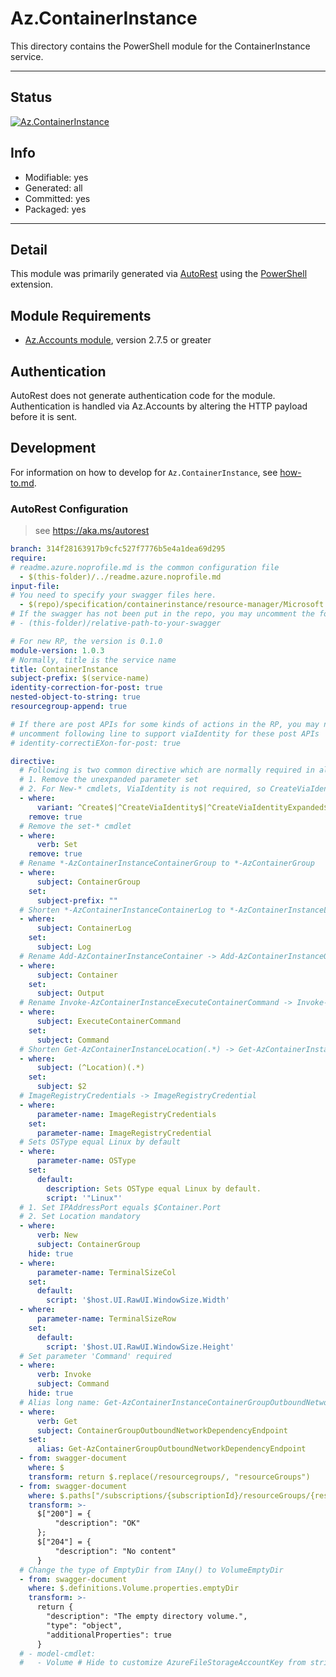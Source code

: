 <!-- region Generated -->
# Az.ContainerInstance
This directory contains the PowerShell module for the ContainerInstance service.

---
## Status
[![Az.ContainerInstance](https://img.shields.io/powershellgallery/v/Az.ContainerInstance.svg?style=flat-square&label=Az.ContainerInstance "Az.ContainerInstance")](https://www.powershellgallery.com/packages/Az.ContainerInstance/)

## Info
- Modifiable: yes
- Generated: all
- Committed: yes
- Packaged: yes

---
## Detail
This module was primarily generated via [AutoRest](https://github.com/Azure/autorest) using the [PowerShell](https://github.com/Azure/autorest.powershell) extension.

## Module Requirements
- [Az.Accounts module](https://www.powershellgallery.com/packages/Az.Accounts/), version 2.7.5 or greater

## Authentication
AutoRest does not generate authentication code for the module. Authentication is handled via Az.Accounts by altering the HTTP payload before it is sent.

## Development
For information on how to develop for `Az.ContainerInstance`, see [how-to.md](how-to.md).
<!-- endregion -->

### AutoRest Configuration
> see https://aka.ms/autorest

``` yaml
branch: 314f28163917b9cfc527f7776b5e4a1dea69d295
require:
# readme.azure.noprofile.md is the common configuration file
  - $(this-folder)/../readme.azure.noprofile.md
input-file:
# You need to specify your swagger files here.
  - $(repo)/specification/containerinstance/resource-manager/Microsoft.ContainerInstance/stable/2021-09-01/containerInstance.json 
# If the swagger has not been put in the repo, you may uncomment the following line and refer to it locally
# - (this-folder)/relative-path-to-your-swagger 

# For new RP, the version is 0.1.0
module-version: 1.0.3
# Normally, title is the service name
title: ContainerInstance
subject-prefix: $(service-name)
identity-correction-for-post: true
nested-object-to-string: true
resourcegroup-append: true

# If there are post APIs for some kinds of actions in the RP, you may need to 
# uncomment following line to support viaIdentity for these post APIs
# identity-correctiEXon-for-post: true

directive:
  # Following is two common directive which are normally required in all the RPs
  # 1. Remove the unexpanded parameter set
  # 2. For New-* cmdlets, ViaIdentity is not required, so CreateViaIdentityExpanded is removed as well
  - where:
      variant: ^Create$|^CreateViaIdentity$|^CreateViaIdentityExpanded$|^Update$|^UpdateViaIdentity$|^Execute$|^ExecuteViaIdentity$|^ExecuteViaIdentityExpanded$|^AttachViaIdentity$
    remove: true
  # Remove the set-* cmdlet
  - where:
      verb: Set
    remove: true
  # Rename *-AzContainerInstanceContainerGroup to *-AzContainerGroup
  - where:
      subject: ContainerGroup
    set:
      subject-prefix: ""
  # Shorten *-AzContainerInstanceContainerLog to *-AzContainerInstanceLog
  - where:
      subject: ContainerLog
    set:
      subject: Log
  # Rename Add-AzContainerInstanceContainer -> Add-AzContainerInstanceOutput
  - where:
      subject: Container
    set:
      subject: Output    
  # Rename Invoke-AzContainerInstanceExecuteContainerCommand -> Invoke-AzContainerInstanceCommand
  - where:
      subject: ExecuteContainerCommand
    set:
      subject: Command
  # Shorten Get-AzContainerInstanceLocation(.*) -> Get-AzContainerInstance(.*)
  - where:
      subject: (^Location)(.*) 
    set:
      subject: $2
  # ImageRegistryCredentials -> ImageRegistryCredential
  - where:
      parameter-name: ImageRegistryCredentials
    set:
      parameter-name: ImageRegistryCredential
  # Sets OSType equal Linux by default
  - where:
      parameter-name: OSType
    set:
      default:
        description: Sets OSType equal Linux by default.
        script: '"Linux"'
  # 1. Set IPAddressPort equals $Container.Port
  # 2. Set Location mandatory
  - where:
      verb: New
      subject: ContainerGroup
    hide: true
  - where:
      parameter-name: TerminalSizeCol
    set:
      default:
        script: '$host.UI.RawUI.WindowSize.Width'
  - where:
      parameter-name: TerminalSizeRow
    set:
      default:
        script: '$host.UI.RawUI.WindowSize.Height'
  # Set parameter 'Command' required
  - where:
      verb: Invoke
      subject: Command
    hide: true
  # Alias long name: Get-AzContainerInstanceContainerGroupOutboundNetworkDependencyEndpoint
  - where:
      verb: Get
      subject: ContainerGroupOutboundNetworkDependencyEndpoint
    set:
      alias: Get-AzContainerGroupOutboundNetworkDependencyEndpoint
  - from: swagger-document
    where: $
    transform: return $.replace(/resourcegroups/, "resourceGroups")
  - from: swagger-document
    where: $.paths["/subscriptions/{subscriptionId}/resourceGroups/{resourceGroupName}/providers/Microsoft.ContainerInstance/containerGroups/{containerGroupName}/start"].post.responses
    transform: >-
      $["200"] = {
          "description": "OK"
      };
      $["204"] = {
          "description": "No content"
      }
  # Change the type of EmptyDir from IAny() to VolumeEmptyDir
  - from: swagger-document
    where: $.definitions.Volume.properties.emptyDir
    transform: >-
      return {
        "description": "The empty directory volume.",
        "type": "object",
        "additionalProperties": true
      }
  # - model-cmdlet:
  #   - Volume # Hide to customize AzureFileStorageAccountKey from string to securestring
```
